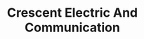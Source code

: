 ---
title: "Crescent Electric And Communication"
url: /karachi/crescent-electric-and-communication/
shop: baby goods
---